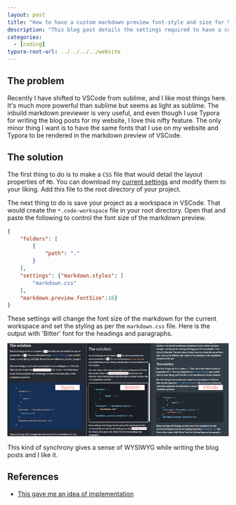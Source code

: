 ```yaml
---
layout: post
title: "How to have a custom markdown preview font-style and size for VSCode."
description: "This blog post details the settings required to have a custom VSCode fonts in markdown preview."
categories: 
  - [coding]
typora-root-url: ../../../../website
---
```

## The problem

Recently I have shifted to VSCode from sublime, and I like most things here. It's much more powerful than sublime but seems as light as sublime. The inbuild markdown previewer is very useful, and even though I use Typora for writing the blog posts for my website, I love this nifty feature. The only minor thing I want is to have the same fonts that I use on my website and Typora to be rendered in the markdown preview of VSCode.

## The solution

The first thing to do is to make a `CSS` file that would detail the layout properties of `MD`. You can download my [current settings](https://github.com/iitrabhi/iitrabhi.github.io/blob/master/markdown.css) and modify them to your liking. Add this file to the root directory of your project.

The next thing to do is save your project as a workspace in VSCode. That would create the `*.code-workspace` file in your root directory. Open that and paste the following to control the font size of the markdown preview.

```json
{
	"folders": [
		{
			"path": "."
		}
	],
	"settings": {"markdown.styles": [
		"markdown.css"
	],
	"markdown.preview.fontSize":16}
}
```

These settings will change the font size of the markdown for the current workspace and set the styling as per the `markdown.css` file. Here is the output with 'Bitter' font for the headings and paragraphs.

![Screenshot 2022-03-27 at 12.13.04 PM](/assets/images/Screenshot%202022-03-27%20at%2012.13.04%20PM.png)

This kind of synchrony gives a sense of WYSIWYG while writing the blog posts and I like it. 

## References

- [This gave me an idea of implementation](https://github.com/raycon/vscode-markdown-style)
